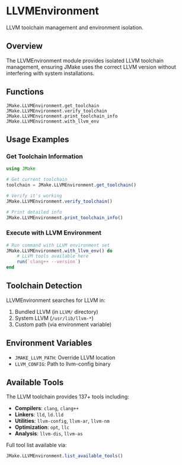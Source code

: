 # LLVMEnvironment

LLVM toolchain management and environment isolation.

## Overview

The LLVMEnvironment module provides isolated LLVM toolchain management, ensuring JMake uses the correct LLVM version without interfering with system installations.

## Functions

```@docs
JMake.LLVMEnvironment.get_toolchain
JMake.LLVMEnvironment.verify_toolchain
JMake.LLVMEnvironment.print_toolchain_info
JMake.LLVMEnvironment.with_llvm_env
```

## Usage Examples

### Get Toolchain Information

```julia
using JMake

# Get current toolchain
toolchain = JMake.LLVMEnvironment.get_toolchain()

# Verify it's working
JMake.LLVMEnvironment.verify_toolchain()

# Print detailed info
JMake.LLVMEnvironment.print_toolchain_info()
```

### Execute with LLVM Environment

```julia
# Run command with LLVM environment set
JMake.LLVMEnvironment.with_llvm_env() do
    # LLVM tools available here
    run(`clang++ --version`)
end
```

## Toolchain Detection

LLVMEnvironment searches for LLVM in:

1. Bundled LLVM (in `LLVM/` directory)
2. System LLVM (`/usr/lib/llvm-*`)
3. Custom path (via environment variable)

## Environment Variables

- `JMAKE_LLVM_PATH`: Override LLVM location
- `LLVM_CONFIG`: Path to llvm-config binary

## Available Tools

The LLVM toolchain provides 137+ tools including:

- **Compilers**: `clang`, `clang++`
- **Linkers**: `lld`, `ld.lld`
- **Utilities**: `llvm-config`, `llvm-ar`, `llvm-nm`
- **Optimization**: `opt`, `llc`
- **Analysis**: `llvm-dis`, `llvm-as`

Full tool list available via:

```julia
JMake.LLVMEnvironment.list_available_tools()
```

